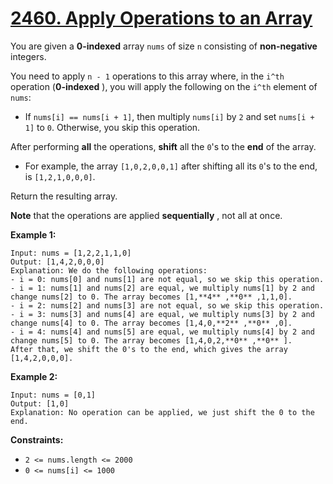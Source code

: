 # [2460. Apply Operations to an Array](https://leetcode.com/problems/apply-operations-to-an-array/description/?envType=daily-question&envId=2025-03-01)

You are given a **0-indexed**  array `nums` of size `n` consisting of **non-negative**  integers.

You need to apply `n - 1` operations to this array where, in the `i^th` operation (**0-indexed** ), you will apply the following on the `i^th` element of `nums`:

- If `nums[i] == nums[i + 1]`, then multiply `nums[i]` by `2` and set `nums[i + 1]` to `0`. Otherwise, you skip this operation.

After performing **all**  the operations, **shift**  all the `0`'s to the **end**  of the array.

- For example, the array `[1,0,2,0,0,1]` after shifting all its `0`'s to the end, is `[1,2,1,0,0,0]`.

Return the resulting array.

**Note**  that the operations are applied **sequentially** , not all at once.

**Example 1:** 

```
Input: nums = [1,2,2,1,1,0]
Output: [1,4,2,0,0,0]
Explanation: We do the following operations:
- i = 0: nums[0] and nums[1] are not equal, so we skip this operation.
- i = 1: nums[1] and nums[2] are equal, we multiply nums[1] by 2 and change nums[2] to 0. The array becomes [1,**4** ,**0** ,1,1,0].
- i = 2: nums[2] and nums[3] are not equal, so we skip this operation.
- i = 3: nums[3] and nums[4] are equal, we multiply nums[3] by 2 and change nums[4] to 0. The array becomes [1,4,0,**2** ,**0** ,0].
- i = 4: nums[4] and nums[5] are equal, we multiply nums[4] by 2 and change nums[5] to 0. The array becomes [1,4,0,2,**0** ,**0** ].
After that, we shift the 0's to the end, which gives the array [1,4,2,0,0,0].
```

**Example 2:** 

```
Input: nums = [0,1]
Output: [1,0]
Explanation: No operation can be applied, we just shift the 0 to the end.
```

**Constraints:** 

- `2 <= nums.length <= 2000`
- `0 <= nums[i] <= 1000`